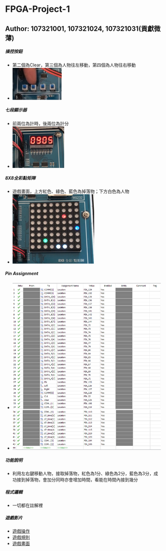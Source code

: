 # FPGA-Project-1
## Author: 107321001, 107321024, 107321031(貢獻微薄)

##### **操控按鈕**
  - 第二個為Clear，第三個為人物往左移動，第四個為人物往右移動
  - ![](/Picture/op.png)
  
##### **七段顯示器**
  - 前兩位為計時，後兩位為計分
  - ![](/Picture/tp.png)
  
##### **8X8全彩點矩陣**
  - 遊戲畫面，上方紅色、綠色、藍色為掉落物；下方白色為人物
  - ![](/Picture/gs.png)

##### **Pin Assignment**
- ![](/Picture/pin1.png)
- ![](/Picture/pin2.png)

##### **功能說明**
  - 利用左右鍵移動人物，接取掉落物，紅色為1分、綠色為2分，藍色為3分，成功接到掉落物，會加分同時亦會增加時間，看能在時間內接到幾分

##### **程式邏輯**
  - 一切都在註解裡

##### **遊戲影片**
  - [遊戲操作](https://drive.google.com/open?id=1klAQ4-G9tfKxNmiWKm2UdxnYpfbGdP6U)
  - [遊戲規則](https://drive.google.com/open?id=1Bu_VCwpUHE4FneyOmyAorERdpdf0Qpie)
  - [遊戲畫面](https://drive.google.com/file/d/1fBtt4fR0zNH_pWJqo-SVkHYyqlDI0fOn/view?usp=sharing)
